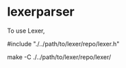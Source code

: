# lexerparser

To use Lexer, 

\#include "./../path/to/lexer/repo/lexer.h"

make -C ./../path/to/lexer/repo/lexer/ 
 
